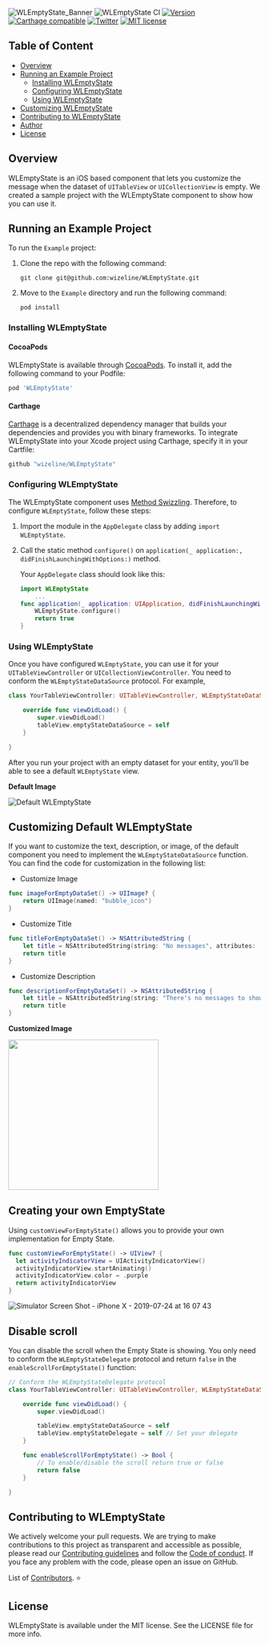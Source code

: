 ![WLEmptyState_Banner](https://user-images.githubusercontent.com/6756995/55449438-bf01f300-5588-11e9-9c0d-dd48bd5babb4.png)
![WLEmptyState CI](https://github.com/wizeline/WLEmptyState/workflows/WLEmptyState%20CI/badge.svg)
[![Version](https://img.shields.io/cocoapods/v/WLEmptyState.svg?style=flat)](https://cocoapods.org/pods/WLEmptyState)
[![Carthage compatible](https://img.shields.io/badge/Carthage-compatible-4BC51D.svg?style=flat)](https://github.com/Carthage/Carthage)
[![Twitter](https://img.shields.io/twitter/follow/theWizeline.svg?label=Wizeline%20&style=flat)](http://twitter.com/thewizeline)
[![MIT license](http://img.shields.io/badge/license-MIT-brightgreen.svg)](http://opensource.org/licenses/MIT)

## Table of Content <!-- omit in toc -->

- [Overview](#overview)
- [Running an Example Project](#running-an-example-project)
  - [Installing WLEmptyState](#installing-wlemptystate)
  - [Configuring WLEmptyState](#configuring-wlemptystate)
  - [Using WLEmptyState](#using-wlemptystate)
- [Customizing WLEmptyState](#customizing-wlemptystate)
- [Contributing to WLEmptyState](#contributing-to-wlemptystate)
- [Author](#author)
- [License](#license)

## Overview

WLEmptyState is an iOS based component that lets you customize the message when the dataset of `UITableView` or `UICollectionView` is empty. We created a sample project with the WLEmptyState component to show how you can use it.

## Running an Example Project

To run the `Example` project:

1. Clone the repo with the following command:

    `git clone git@github.com:wizeline/WLEmptyState.git`

2. Move to the `Example` directory and run the following command:

    `pod install`

### Installing WLEmptyState

#### CocoaPods

WLEmptyState is available through [CocoaPods](https://cocoapods.org). To install it, add the following command to your Podfile:

```ruby
pod 'WLEmptyState'
```

#### Carthage

[Carthage](https://github.com/Carthage/Carthage) is a decentralized dependency manager that builds your dependencies and provides you with binary frameworks. To integrate WLEmptyState into your Xcode project using Carthage, specify it in your Cartfile:

```ruby
github "wizeline/WLEmptyState"
```

### Configuring WLEmptyState

The WLEmptyState component uses [Method Swizzling](https://nshipster.com/method-swizzling/). Therefore, to configure `WLEmptyState`, follow these steps:

1. Import the module in the `AppDelegate` class by adding `import WLEmptyState`.

2. Call the static method `configure()` on `application(_ application:, didFinishLaunchingWithOptions:)` method.

    Your `AppDelegate` class should look like this:

    ```Swift
    import WLEmptyState
        ...
    func application(_ application: UIApplication, didFinishLaunchingWithOptions launchOptions: [UIApplication.LaunchOptionsKey: Any]?) -> Bool {
        WLEmptyState.configure()
        return true
    }
    ```

### Using WLEmptyState

Once you have configured `WLEmptyState`, you can use it for your `UITableViewController` or `UICollectionViewController`. You need to conform the `WLEmptyStateDataSource` protocol. For example,

```Swift
class YourTableViewController: UITableViewController, WLEmptyStateDataSource {

    override func viewDidLoad() {
        super.viewDidLoad()
        tableView.emptyStateDataSource = self
    }

}
```

After you run your project with an empty dataset for your entity, you'll be able to see a default `WLEmptyState` view.

**Default Image**

![Default WLEmptyState](https://user-images.githubusercontent.com/6756995/52525837-21b7cc00-2c75-11e9-8ef4-6c2ca226ddb3.png)

## Customizing Default WLEmptyState
If you want to customize the text, description, or image, of the default component you need to implement the `WLEmptyStateDataSource` function. You can find the code for customization in the following list:

- Customize Image

```Swift
func imageForEmptyDataSet() -> UIImage? {
    return UIImage(named: "bubble_icon")
}
```

- Customize Title

```Swift
func titleForEmptyDataSet() -> NSAttributedString {
    let title = NSAttributedString(string: "No messages", attributes: [NSAttributedString.Key.font: UIFont.preferredFont(forTextStyle: .headline)])
    return title
}
```

- Customize Description

```Swift
func descriptionForEmptyDataSet() -> NSAttributedString {
    let title = NSAttributedString(string: "There's no messages to show.", attributes: [NSAttributedString.Key.font: UIFont.preferredFont(forTextStyle: .caption1)])
    return title
}
```

**Customized Image**

<img src="https://user-images.githubusercontent.com/3466367/52595877-8fe6c500-2e14-11e9-85f3-2937746d4b24.png" width="300">

## Creating your own EmptyState
Using `customViewForEmptyState()` allows you to provide your own implementation for Empty State.

```Swift
func customViewForEmptyState() -> UIView? {
  let activityIndicatorView = UIActivityIndicatorView()
  activityIndicatorView.startAnimating()
  activityIndicatorView.color = .purple
  return activityIndicatorView
}
```
![Simulator Screen Shot - iPhone X - 2019-07-24 at 16 07 43](https://user-images.githubusercontent.com/6756995/61828904-62735e00-ae2d-11e9-8020-2014ac3bfb17.png)

## Disable scroll
You can disable the scroll when the Empty State is showing. You only need to conform the `WLEmptyStateDelegate` protocol and return `false` in the `enableScrollForEmptyState()` function:

```Swift
// Conform the WLEmptyStateDelegate protocol
class YourTableViewController: UITableViewController, WLEmptyStateDataSource, WLEmptyStateDelegate {

    override func viewDidLoad() {
        super.viewDidLoad()

        tableView.emptyStateDataSource = self        
        tableView.emptyStateDelegate = self // Set your delegate
    }

    func enableScrollForEmptyState() -> Bool {        
        // To enable/disable the scroll return true or false
        return false
    }

}
```

## Contributing to WLEmptyState

We actively welcome your pull requests. We are trying to make contributions to this project as transparent and accessible as possible, please read our [Contributing guidelines](contributing.md) and follow the [Code of conduct](CODE_OF_CONDUCT.md).
If you face any problem with the code, please open an issue on GitHub.

List of [Contributors](https://github.com/wizeline/WLEmptyState/graphs/contributors). ⭐️

## License

WLEmptyState is available under the MIT license. See the LICENSE file for more info.
